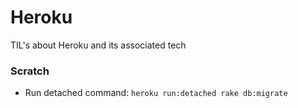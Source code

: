 # Heroku

TIL's about Heroku and its associated tech

### Scratch

* Run detached command: `heroku run:detached rake db:migrate`
